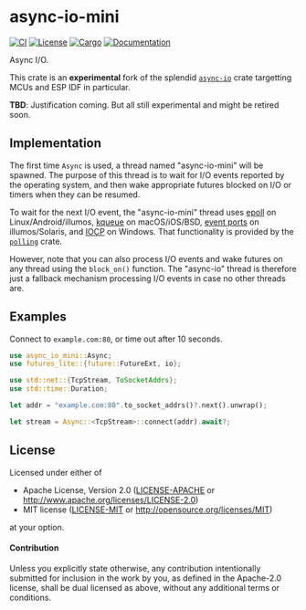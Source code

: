 # async-io-mini

[![CI](https://github.com/ivmarkov/async-io-mini/actions/workflows/ci.yml/badge.svg)](https://github.com/ivmarkov/async-io-mini/actions/workflows/ci.yml)
[![License](https://img.shields.io/badge/license-Apache--2.0_OR_MIT-blue.svg)](https://github.com/ivmarkov/async-io-mini)
[![Cargo](https://img.shields.io/crates/v/async-io-mini.svg)](https://crates.io/crates/async-io-mini)
[![Documentation](https://docs.rs/async-io/badge.svg)](https://docs.rs/async-io-mini)

Async I/O.

This crate is an **experimental** fork of the splendid [`async-io`](https://github.com/smol-rs/async-io) crate targetting MCUs and ESP IDF in particular.

**TBD**: Justification coming. But all still experimental and might be retired soon.

## Implementation

The first time `Async` is used, a thread named "async-io-mini" will be spawned.
The purpose of this thread is to wait for I/O events reported by the operating system, and then
wake appropriate futures blocked on I/O or timers when they can be resumed.

To wait for the next I/O event, the "async-io-mini" thread uses [epoll] on Linux/Android/illumos,
[kqueue] on macOS/iOS/BSD, [event ports] on illumos/Solaris, and [IOCP] on Windows. That
functionality is provided by the [`polling`] crate.

However, note that you can also process I/O events and wake futures on any thread using the
`block_on()` function. The "async-io" thread is therefore just a fallback mechanism
processing I/O events in case no other threads are.

[epoll]: https://en.wikipedia.org/wiki/Epoll
[kqueue]: https://en.wikipedia.org/wiki/Kqueue
[event ports]: https://illumos.org/man/port_create
[IOCP]: https://learn.microsoft.com/en-us/windows/win32/fileio/i-o-completion-ports
[`polling`]: https://docs.rs/polling

## Examples

Connect to `example.com:80`, or time out after 10 seconds.

```rust
use async_io_mini::Async;
use futures_lite::{future::FutureExt, io};

use std::net::{TcpStream, ToSocketAddrs};
use std::time::Duration;

let addr = "example.com:80".to_socket_addrs()?.next().unwrap();

let stream = Async::<TcpStream>::connect(addr).await?;
```

## License

Licensed under either of

 * Apache License, Version 2.0 ([LICENSE-APACHE](LICENSE-APACHE) or http://www.apache.org/licenses/LICENSE-2.0)
 * MIT license ([LICENSE-MIT](LICENSE-MIT) or http://opensource.org/licenses/MIT)

at your option.

#### Contribution

Unless you explicitly state otherwise, any contribution intentionally submitted
for inclusion in the work by you, as defined in the Apache-2.0 license, shall be
dual licensed as above, without any additional terms or conditions.
